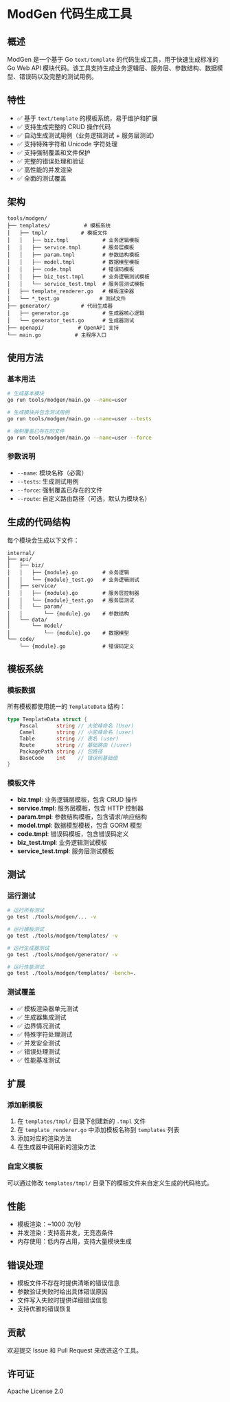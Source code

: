 # ModGen 代码生成工具

## 概述

ModGen 是一个基于 Go `text/template` 的代码生成工具，用于快速生成标准的 Go Web API 模块代码。该工具支持生成业务逻辑层、服务层、参数结构、数据模型、错误码以及完整的测试用例。

## 特性

- ✅ 基于 `text/template` 的模板系统，易于维护和扩展
- ✅ 支持生成完整的 CRUD 操作代码
- ✅ 自动生成测试用例（业务逻辑测试 + 服务层测试）
- ✅ 支持特殊字符和 Unicode 字符处理
- ✅ 支持强制覆盖和文件保护
- ✅ 完整的错误处理和验证
- ✅ 高性能的并发渲染
- ✅ 全面的测试覆盖

## 架构

```
tools/modgen/
├── templates/           # 模板系统
│   ├── tmpl/           # 模板文件
│   │   ├── biz.tmpl           # 业务逻辑模板
│   │   ├── service.tmpl       # 服务层模板
│   │   ├── param.tmpl         # 参数结构模板
│   │   ├── model.tmpl         # 数据模型模板
│   │   ├── code.tmpl          # 错误码模板
│   │   ├── biz_test.tmpl      # 业务逻辑测试模板
│   │   └── service_test.tmpl  # 服务层测试模板
│   ├── template_renderer.go   # 模板渲染器
│   └── *_test.go             # 测试文件
├── generator/          # 代码生成器
│   ├── generator.go           # 生成器核心逻辑
│   └── generator_test.go      # 生成器测试
├── openapi/           # OpenAPI 支持
└── main.go           # 主程序入口
```

## 使用方法

### 基本用法

```bash
# 生成基本模块
go run tools/modgen/main.go --name=user

# 生成模块并包含测试用例
go run tools/modgen/main.go --name=user --tests

# 强制覆盖已存在的文件
go run tools/modgen/main.go --name=user --force
```

### 参数说明

- `--name`: 模块名称（必需）
- `--tests`: 生成测试用例
- `--force`: 强制覆盖已存在的文件
- `--route`: 自定义路由路径（可选，默认为模块名）

## 生成的代码结构

每个模块会生成以下文件：

```
internal/
├── api/
│   ├── biz/
│   │   ├── {module}.go        # 业务逻辑
│   │   └── {module}_test.go   # 业务逻辑测试
│   ├── service/
│   │   ├── {module}.go        # 服务层控制器
│   │   └── {module}_test.go   # 服务层测试
│   │   └── param/
│   │       └── {module}.go    # 参数结构
│   └── data/
│       └── model/
│           └── {module}.go    # 数据模型
└── code/
    └── {module}.go            # 错误码定义
```

## 模板系统

### 模板数据

所有模板都使用统一的 `TemplateData` 结构：

```go
type TemplateData struct {
    Pascal      string // 大驼峰命名 (User)
    Camel       string // 小驼峰命名 (user)
    Table       string // 表名 (user)
    Route       string // 基础路由 (/user)
    PackagePath string // 包路径
    BaseCode    int    // 错误码基础值
}
```

### 模板文件

- **biz.tmpl**: 业务逻辑层模板，包含 CRUD 操作
- **service.tmpl**: 服务层模板，包含 HTTP 控制器
- **param.tmpl**: 参数结构模板，包含请求/响应结构
- **model.tmpl**: 数据模型模板，包含 GORM 模型
- **code.tmpl**: 错误码模板，包含错误码定义
- **biz_test.tmpl**: 业务逻辑测试模板
- **service_test.tmpl**: 服务层测试模板

## 测试

### 运行测试

```bash
# 运行所有测试
go test ./tools/modgen/... -v

# 运行模板测试
go test ./tools/modgen/templates/ -v

# 运行生成器测试
go test ./tools/modgen/generator/ -v

# 运行性能测试
go test ./tools/modgen/templates/ -bench=.
```

### 测试覆盖

- ✅ 模板渲染器单元测试
- ✅ 生成器集成测试
- ✅ 边界情况测试
- ✅ 特殊字符处理测试
- ✅ 并发安全测试
- ✅ 错误处理测试
- ✅ 性能基准测试

## 扩展

### 添加新模板

1. 在 `templates/tmpl/` 目录下创建新的 `.tmpl` 文件
2. 在 `template_renderer.go` 中添加模板名称到 `templates` 列表
3. 添加对应的渲染方法
4. 在生成器中调用新的渲染方法

### 自定义模板

可以通过修改 `templates/tmpl/` 目录下的模板文件来自定义生成的代码格式。

## 性能

- 模板渲染：~1000 次/秒
- 并发渲染：支持高并发，无竞态条件
- 内存使用：低内存占用，支持大量模块生成

## 错误处理

- 模板文件不存在时提供清晰的错误信息
- 参数验证失败时给出具体错误原因
- 文件写入失败时提供详细错误信息
- 支持优雅的错误恢复

## 贡献

欢迎提交 Issue 和 Pull Request 来改进这个工具。

## 许可证

Apache License 2.0